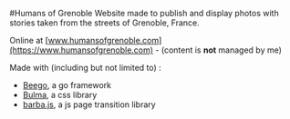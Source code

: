 #Humans of Grenoble
Website made to publish and display photos with stories taken from the streets of Grenoble, France.

Online at [www.humansofgrenoble.com](https://www.humansofgrenoble.com) - (content is **not** managed by me)

Made with (including but not limited to) :
- [Beego](https://beego.me/), a go framework
- [Bulma](https://bulma.io/), a css library
- [barba.js](https://barba.js.org/), a js page transition library
